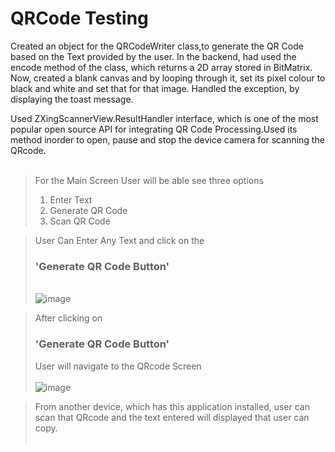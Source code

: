 # QRCode Testing
Created an object for the QRCodeWriter class,to generate the QR Code based on the Text provided by the user.
In the backend, had used the encode method of the class, which returns a 2D array stored in BitMatrix.
Now, created a blank canvas and by looping through it, set its pixel colour to black and white and set that for that image.
Handled the exception, by displaying the toast message.


Used ZXingScannerView.ResultHandler interface, which is one of the most popular open source API for integrating QR Code Processing.Used its method inorder to open, pause and stop
the device camera for scanning the QRcode.
<br/><br/>
> For the Main Screen User will be able see three options <br/>
  > 1. Enter Text <br/>
  > 2. Generate QR Code <br/>
  > 3. Scan QR Code <br/>

  > User Can Enter Any Text and click on the <h3> 'Generate QR Code Button' </h3> <br/>
  ![image](https://github.com/user-attachments/assets/8cec1699-9ea8-4e77-87f8-3191281719f6)  <br/>

  > After clicking on <h3> 'Generate QR Code Button' </h3> User will navigate to the QRcode Screen <br/><br/>
  ![image](https://github.com/user-attachments/assets/10beabf0-f587-4481-8cbc-e571ece53c7f) <br/>

  > From another device, which has this application installed, user can scan that QRcode and the text entered will displayed that user can copy. <br/><br/>


  
  
